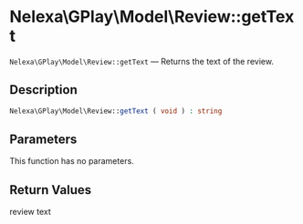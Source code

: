 # Nelexa\GPlay\Model\Review::getText
`Nelexa\GPlay\Model\Review::getText` — Returns the text of the review.

## Description
```php
Nelexa\GPlay\Model\Review::getText ( void ) : string
```

## Parameters
This function has no parameters.

## Return Values
review text

